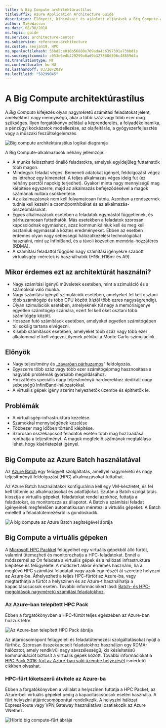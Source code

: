 ```yaml
---
title: A Big Compute architektúrastílus
titleSuffix: Azure Application Architecture Guide
description: Előnyeit, kihívásait és ajánlott eljárások a Big Compute-architektúrák ismerteti az Azure-ban.
author: MikeWasson
ms.date: 08/30/2018
ms.topic: guide
ms.service: architecture-center
ms.subservice: reference-architecture
ms.custom: seojan19, HPC
ms.openlocfilehash: 56bd2ce010b56880e769ada4c6397391a73bbd1e
ms.sourcegitcommit: c053e6edb429299a0ad9b327888d596c48859d4a
ms.translationtype: MT
ms.contentlocale: hu-HU
ms.lasthandoff: 03/20/2019
ms.locfileid: "58299045"
---
```

# <a name="big-compute-architecture-style"></a>A Big Compute architektúrastílus

A *Big Compute* kifejezés olyan nagyméretű számítási feladatokat jelent, amelyekhez nagy mennyiségű, akár a több száz vagy több ezer mag szükséges. Ilyen forgatókönyv például a képrenderelés, a folyadékdinamika, a pénzügyi kockázatok modellezése, az olajfeltárás, a gyógyszerfejlesztés vagy a műszaki feszültségelemzés.

![Big compute architektúrastílus logikai diagramja](./images/big-compute-logical.png)

A Big Compute-alkalmazások néhány jellemzője:

- A munka felosztható önálló feladatokra, amelyek egyidejűleg futtathatók több magon.
- Mindegyik feladat véges. Bemeneti adatokat igényel, feldolgozást végez és létrehoz egy kimenetet. A teljes alkalmazás véges ideig fut (ez néhány perctől napokig terjedhet). Gyakori minta nagy mennyiségű mag kiépítése egyszerre, majd az alkalmazás befejeződésével a magok számának nullára csökkentése.
- Az alkalmazásnak nem kell folyamatosan futnia. Azonban a rendszernek tudnia kell kezelni a csomóponthibákat és az alkalmazás-összeomlásokat.
- Egyes alkalmazások esetében a feladatok egymástól függetlenek, és párhuzamosan futtathatók. Más esetekben a feladatok szorosan kapcsolódnak egymáshoz, azaz kommunikálniuk kell és meg kell osztaniuk egymással a köztes eredményeket. Ebben az esetben érdemes olyan nagy sebességű hálózatkezelési technológiákat használni, mint az InfiniBand, és a távoli közvetlen memória-hozzáférés (RDMA).
- A számítási feladattól függően nagy számítási igényekre szabott virtuálisgép-méretek is használhatók (H16r, H16mr és A9).

## <a name="when-to-use-this-architecture"></a>Mikor érdemes ezt az architektúrát használni?

- Nagy számítási igényű műveletek esetében, mint a szimuláció és a számokkal való munka.
- Nagy számítási igényű szimulációk esetében, amelyeket fel kell osztani több számítógép és több CPU között (tíztől több ezres nagyságrendig).
- Olyan szimulációk esetében, amelyeknek túl nagy a memóriaigénye egyetlen számítógép számára, ezért fel kell őket osztani több számítógép között.
- Hosszan futó számítások esetében, amelyeket egyetlen számítógépen túl sokáig tartana elvégezni.
- Kisebb számítások esetében, amelyeket több száz vagy több ezer alkalommal el kell végezni, ilyenek például a Monte Carlo-szimulációk.

## <a name="benefits"></a>Előnyök

- Nagy teljesítmény és „[zavaróan párhuzamos][embarrassingly-parallel]” feldolgozás.
- Egyszerre több száz vagy több ezer számítógépmag hasznosítása a nagyobb problémák gyorsabb megoldásához.
- Hozzáférés speciális nagy teljesítményű hardverekhez dedikált nagy sebességű InfiniBand-hálózatokkal.
- A virtuális gépek igény szerint helyezhetők üzembe és építhetők le.

## <a name="challenges"></a>Problémák

- A virtuálisgép-infrastruktúra kezelése.
- Számokkal mennyiségének kezelése
- Többezer mag időben történő kiépítése.
- Szorosan összekapcsolt feladatok esetén több mag hozzáadása ronthatja a teljesítményt. A magok megfelelő számának megtalálása lehet, hogy kísérletezést igényel.

## <a name="big-compute-using-azure-batch"></a>Big Compute az Azure Batch használatával

Az [Azure Batch][batch] egy felügyelt szolgáltatás, amellyel nagyméretű és nagy teljesítményű feldolgozási (HPC) alkalmazásokat futtathat.

Az Azure Batch használatakor konfigurálnia kell egy VM-készletet, és fel kell töltenie az alkalmazásokat és adatfájlokat. Ezután a Batch szolgáltatás kiosztja a virtuális gépeket, feladatokat rendel azokhoz, futtatja a feladatokat, és monitorozza az állapotot. A Batch a számítási feladat igényeinek megfelelően automatikusan méretezi a virtuális gépeket. A Batch emellett a feladatütemezésről is gondoskodik.

![A big compute az Azure Batch segítségével ábrája](./images/big-compute-batch.png)

## <a name="big-compute-running-on-virtual-machines"></a>Big Compute a virtuális gépeken

A [Microsoft HPC Packkel][hpc-pack] felügyelhet egy virtuális gépekből álló fürtöt, valamint ütemezheti és monitorozhatja a HPC-feladatokat. Ennél a módszernél az Ön feladata a virtuális gépek és a hálózati infrastruktúra kiépítése és felügyelete. A módszert akkor érdemes használni, ha a meglévő HPC számítási feladatait vagy azok egy részét át szeretné helyezni az Azure-ba. Áthelyezheti a teljes HPC-fürtöt az Azure-ba, vagy megtarthatja a fürtöt a helyszínen és az Azure-t használhatja a kapacitáscsúcsok esetén. További információkért lásd: [Batch- és HPC-megoldások nagyméretű számítási feladatokhoz][batch-hpc-solutions].

### <a name="hpc-pack-deployed-to-azure"></a>Az Azure-ban telepített HPC Pack

Ebben a forgatókönyvben a HPC-fürtöt teljes egészében az Azure-ban hozzuk létre.

![Az Azure-ban telepített HPC Pack ábrája](./images/big-compute-iaas.png)

Az átjárócsomópont felügyeleti és feladatütemezési szolgáltatásokat nyújt a fürthöz. Szorosan összekapcsolt feladatokhoz használjon egy RDMA-hálózatot, amely rendkívül nagy sávszélességű, kis késleltetésű kommunikációt biztosít a virtuális gépek között. További információkat a [HPC Pack 2016-fürt az Azure-ban való üzembe helyezését][deploy-hpc-azure] ismertető cikkben olvashat.

### <a name="burst-an-hpc-cluster-to-azure"></a>HPC-fürt löketszerű átvitele az Azure-ba

Ebben a forgatókönyvben a vállalat a helyszínen futtatja a HPC Packet, az Azure-beli virtuális gépeket pedig a kapacitáscsúcsok esetén használja. A fürt helyszíni átjárócsomóponttal rendelkezik. A helyszíni hálózat ExpressRoute vagy VPN Gateway használatával csatlakozik az Azure VNethez.

![Hibrid big compute-fürt ábrája](./images/big-compute-hybrid.png)

<!-- links -->

[batch]: /azure/batch/
[batch-hpc-solutions]: /azure/batch/batch-hpc-solutions
[deploy-hpc-azure]: /azure/virtual-machines/windows/hpcpack-2016-cluster
[embarrassingly-parallel]: https://en.wikipedia.org/wiki/Embarrassingly_parallel
[hpc-pack]: https://technet.microsoft.com/library/cc514029

